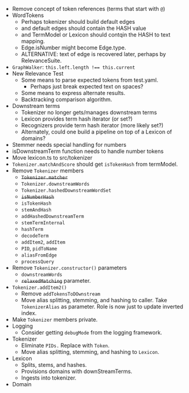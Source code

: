 
* Remove concept of token references (terms that start with `@`)
* WordTokens
    * Perhaps tokenizer should build default edges
    * and default edges should contain the HASH value
    * and TermModel or Lexicon should contqin the HASH to text mapping.
    * Edge.isNumber might become Edge.type.
    * ALTERNATIVE: text of edge is recovered later, perhaps by RelevanceSuite.
* `GraphWalker`: `this.left.length !== this.current`
* New Relevance Test
    * Some means to parse expected tokens from test.yaml.
        * Perhaps just break expected text on spaces? 
    * Some means to express alternate results.
    * Backtracking comparison algorithm.
* Downstream terms
    * Tokenizer no longer gets/manages downstream terms
    * Lexicon provides term hash iterator (or set?)
    * Recognizers provide term hash iterator (more likely set?)
    * Alternately, could one build a pipeline on top of a Lexicon of domains?
* Stemmer needs special handling for numbers
* isDownstreamTerm function needs to handle number tokens
* Move lexicon.ts to src/tokenizer
* `Tokenizer.matchAndScore` should get `isTokenHash` from termModel.
* Remove `Tokenizer` members
    * ~~`Tokenizer.matcher`~~
    * `Tokenizer.downstreamWords`
    * `Tokenizer.hashedDownstreamWordSet`
    * ~~`isNumberHash`~~
    * `isTokenHash`
    * `stemAndHash`
    * `addHashedDownstreamTerm`
    * `stemTermInternal`
    * `hashTerm`
    * `decodeTerm`
    * `addItem2`, `addItem`
    * `PID`, `pidToName`
    * `aliasFromEdge`
    * `processQuery`
* Remove `Tokenizer.constructor()` parameters
    * `downstreamWords`
    * ~~`relaxedMatching`~~ parameter.
* `Tokenizer.addItem2()`
    * Remove `addTokensToDOwnstream`
    * Move alias splitting, stemming, and hashing to caller. Take `TokenizerAlias` as parameter. Role is now just to update inverted index.
* Make `Tokenizer` members private.
* Logging
    * Consider getting `debugMode` from the logging framework.
* Tokenizer
    * Eliminate `PIDs.` Replace with `Token`.
    * Move alias splitting, stemming, and hashing to `Lexicon`.
* Lexicon
    * Splits, stems, and hashes.
    * Provisions domains with downStreamTerms.
    * Ingests into tokenizer.
* Domain